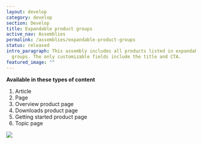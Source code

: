 ```yaml
---
layout: develop
category: develop
section: Develop
title: Expandable product groups
active_nav: Assemblies
permalink: /assemblies/expandable-product-groups
status: released
intro_paragraph: This assembly includes all products listed in expandable
  groups. The only customizable fields include the title and CTA.
featured_image: ""
---
```

**Available in these types of content**

1. Article
2. Page
3. Overview product page
4. Downloads product page
5. Getting started product page
6. Topic page

![](/design-manual/assets/uploads/expandable-product-groups-example.png)
